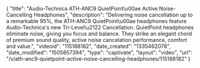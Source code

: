 {
    "title": "Audio-Technica ATH-ANC9 QuietPoint\u00ae Active Noise-Cancelling Headphones",
    "description": "Delivering noise cancellation up to a remarkable 95%, the ATH-ANC9 QuietPoint\u00ae headphones feature Audio-Technica's new Tri-Level\u2122 Cancellation. QuietPoint headphones eliminate noise, giving you focus and balance. They strike an elegant chord of premium sound quality, active noise cancelation performance, comfort and value.",
    "videoid": "115188182",
    "date_created": "1335462078",
    "date_modified": "1505857394",
    "type": "captivate",
    "layout": "video",
    "url": "\/v\/ath-anc9-quietpoint-active-noise-cancelling-headphones\/115188182"
}